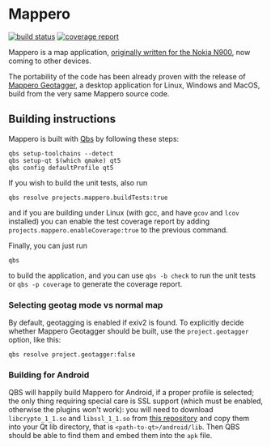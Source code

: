 # Mappero

[![build status](https://gitlab.com/mardy/mappero/badges/master/build.svg)](https://gitlab.com/mardy/mappero/commits/master)
[![coverage report](https://gitlab.com/mardy/mappero/badges/master/coverage.svg)](https://gitlab.com/mardy/mappero/commits/master)

Mappero is a map application, [originally written for the Nokia
N900](http://www.mardy.it/mappero/), now coming to other devices.

The portability of the code has been already proven with the release of
[Mappero Geotagger](http://www.mardy.it/mappero-geotagger/), a desktop
application for Linux, Windows and MacOS, build from the very same Mappero
source code.

## Building instructions

Mappero is built with [Qbs](https://doc.qt.io/qbs/) by following these steps:

    qbs setup-toolchains --detect
    qbs setup-qt $(which qmake) qt5
    qbs config defaultProfile qt5

If you wish to build the unit tests, also run

    qbs resolve projects.mappero.buildTests:true

and if you are building under Linux (with gcc, and have `gcov` and `lcov`
installed) you can enable the test coverage report by adding
`projects.mappero.enableCoverage:true` to the previous command.

Finally, you can just run

    qbs

to build the application, and you can use `qbs -b check` to run the unit tests
or `qbs -p coverage` to generate the coverage report.


### Selecting geotag mode vs normal map

By default, geotagging is enabled if exiv2 is found. To explicitly decide
whether Mappero Geotagger should be built, use the `project.geotagger` option,
like this:

    qbs resolve project.geotagger:false


### Building for Android

QBS will happily build Mappero for Android, if a proper profile is selected;
the only thing requiring special care is SSL support (which must be enabled,
otherwise the plugins won't work): you will need to download `libcrypto_1_1.so`
and `libssl_1_1.so` from [this
repository](https://github.com/KDAB/android_openssl/tree/master/latest/arm)
and copy them into your Qt lib directory, that is `<path-to-qt>/android/lib`.
Then QBS should be able to find them and embed them into the `apk` file.
